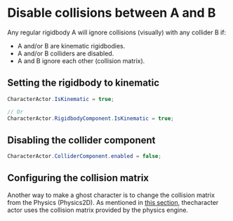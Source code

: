 # Disable collisions between A and B

Any regular rigidbody A will ignore collisions \(visually\) with any collider B if:

* A and/or B are kinematic rigidbodies.
* A and/or B colliders are disabled.
* A and B ignore each other \(collision matrix\).

## Setting the rigidbody to kinematic

```csharp
CharacterActor.IsKinematic = true;

// Or
CharacterActor.RigidbodyComponent.IsKinematic = true;
```

## Disabling the collider component

```csharp
CharacterActor.ColliderComponent.enabled = false;
```

## Configuring the collision matrix

Another way to make a ghost character is to change the collision matrix from the Physics \(Physics2D\). As mentioned in [this section](../../fundamentals/untitled/character-actor/collision-properties.md#obstacles), thecharacter actor uses the collision matrix provided by the physics engine. 



